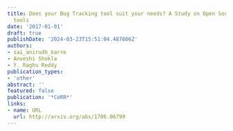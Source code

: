 ```yaml
---
title: Does your Bug Tracking tool suit your needs? A Study on Open Source Bug Tracking
  tools
date: '2017-01-01'
draft: true
publishDate: '2024-03-23T15:51:04.487606Z'
authors:
- sai_anirudh_karre
- Anveshi Shukla
- Y. Raghu Reddy
publication_types:
- 'other'
abstract: ''
featured: false
publication: '*CoRR*'
links:
- name: URL
  url: http://arxiv.org/abs/1706.06799
---
```



